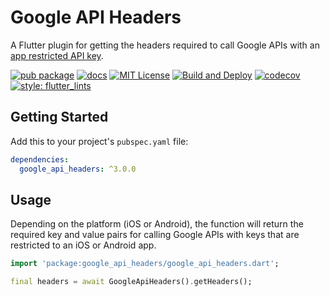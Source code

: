 # Google API Headers

A Flutter plugin for getting the headers required to call Google APIs with an [app restricted API key](https://developers.google.com/maps/api-security-best-practices#restricting-api-keys).

[![pub package](https://img.shields.io/pub/v/google_api_headers.svg)](https://pub.dartlang.org/packages/google_api_headers)
[![docs](https://img.shields.io/badge/docs-latest-blue.svg)](https://pub.dev/documentation/google_api_headers/latest/)
[![MIT License](https://img.shields.io/github/license/zeshuaro/google_api_headers.svg)](https://github.com/zeshuaro/google_api_headers/blob/main/LICENSE)
[![Build and Deploy](https://github.com/zeshuaro/google_api_headers/workflows/GitHub%20Actions/badge.svg)](https://github.com/zeshuaro/google_api_headers/actions?query=workflow%3A%22GitHub+Actions%22)
[![codecov](https://codecov.io/gh/zeshuaro/google_api_headers/branch/main/graph/badge.svg?token=4IVF5MBLTS)](https://codecov.io/gh/zeshuaro/google_api_headers)
[![style: flutter_lints](https://img.shields.io/badge/style-flutter__lints-4BC0F5.svg)](https://pub.dev/packages/flutter_lints)

## Getting Started

Add this to your project's `pubspec.yaml` file:

```yml
dependencies:
  google_api_headers: ^3.0.0
```

## Usage

Depending on the platform (iOS or Android), the function will return the required key and value pairs for calling Google APIs with keys that are restricted to an iOS or Android app.

```dart
import 'package:google_api_headers/google_api_headers.dart';

final headers = await GoogleApiHeaders().getHeaders();
```
